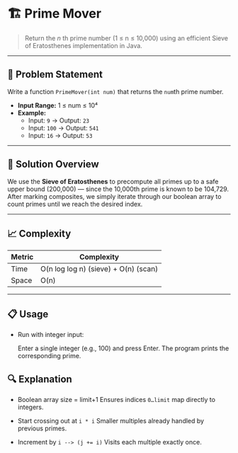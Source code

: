 # 🏗️ Prime Mover

> Return the *n* th prime number (1 ≤ n ≤ 10,000) using an efficient Sieve of Eratosthenes implementation in Java.

---

## 📖 Problem Statement

Write a function `PrimeMover(int num)` that returns the `num`th prime number.  

- **Input Range:** 1 ≤ num ≤ 10⁴  
- **Example:**  
  - Input: `9` → Output: `23`  
  - Input: `100` → Output: `541`  
  - Input: `16` → Output: `53`

---

## 🚀 Solution Overview

We use the **Sieve of Eratosthenes** to precompute all primes up to a safe upper bound (200,000) — since the 10,000th prime is known to be 104,729. After marking composites, we simply iterate through our boolean array to count primes until we reach the desired index.

---

## 📈 Complexity

| Metric | Complexity |
|--------|------------|
| Time | O(n log log n) (sieve) + O(n) (scan) |
| Space | O(n) |

---

## 📋 Usage

- Run with integer input:

    Enter a single integer (e.g., 100) and press Enter. The program prints the corresponding prime.


## 🔍 Explanation

- Boolean array size = limit+1
    Ensures indices `0…limit` map directly to integers.

- Start crossing out at `i * i`
    Smaller multiples already handled by previous primes.

- Increment by `i --> (j += i)`
    Visits each multiple exactly once.
